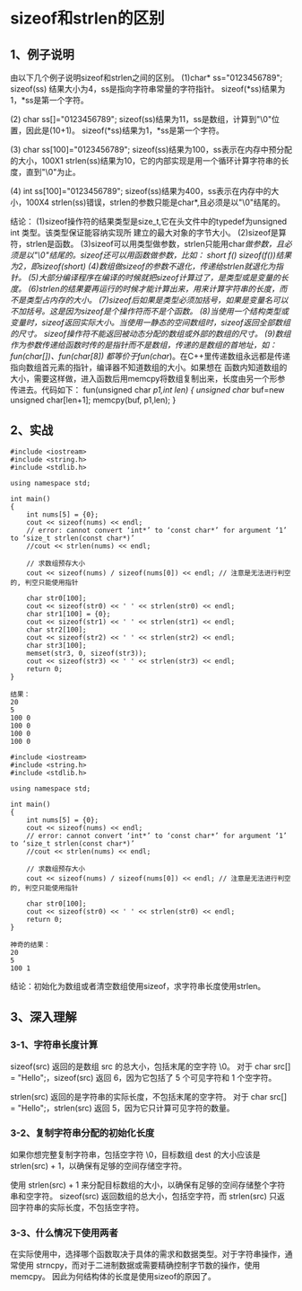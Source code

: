 # sizeof和strlen的区别

## 1、例子说明
由以下几个例子说明sizeof和strlen之间的区别。
(1)char* ss="0123456789";
sizeof(ss) 结果大小为4，ss是指向字符串常量的字符指针。
sizeof(*ss)结果为1，*ss是第一个字符。

(2)
char ss[]="0123456789";
sizeof(ss)结果为11，ss是数组，计算到"\0"位置，因此是(10+1)。
sizeof(*ss)结果为1，*ss是第一个字符。

(3)
char ss[100]="0123456789";
sizeof(ss)结果为100，ss表示在内存中预分配的大小，100X1
strlen(ss)结果为10，它的内部实现是用一个循环计算字符串的长度，直到"\0"为止。

(4)
int ss[100]="0123456789";
sizeof(ss)结果为400，ss表示在内存中的大小，100X4
strlen(ss)错误，strlen的参数只能是char*,且必须是以"\0"结尾的。

结论：
    (1)sizeof操作符的结果类型是size_t,它在头文件中的typedef为unsigned int 类型。该类型保证能容纳实现所
     建立的最大对象的字节大小。
    (2)sizeof是算符，strlen是函数。
    (3)sizeof可以用类型做参数，strlen只能用char*做参数，且必须是以"\0"结尾的。sizeof还可以用函数做参数，比如：
            short f()    sizeof(f())结果为2，即sizeof(short)
    (4)数组做sizeof的参数不退化，传递给strlen就退化为指针。
    (5)大部分编译程序在编译的时候就把sizeof计算过了，是类型或是变量的长度。
    (6)strlen的结果要再运行的时候才能计算出来，用来计算字符串的长度，而不是类型占内存的大小。
    (7)sizeof后如果是类型必须加括号，如果是变量名可以不加括号。这是因为sizeof是个操作符而不是个函数。
    (8)当使用一个结构类型或变量时，sizeof返回实际大小。当使用一静态的空间数组时，sizeof返回全部数组的尺寸。
       sizeof操作符不能返回被动态分配的数组或外部的数组的尺寸。
    (9)数组作为参数传递给函数时传的是指针而不是数组，传递的是数组的首地址，如：fun(char[])、fun(char[8])
      都等价于fun(char*)。在C++里传递数组永远都是传递指向数组首元素的指针，编译器不知道数组的大小。如果想在
    函数内知道数组的大小，需要这样做，进入函数后用memcpy将数组复制出来，长度由另一个形参传进去。代码如下：
    fun(unsigned char *p1,int len)
    {
        unsigned char* buf=new unsigned char[len+1];
        memcpy(buf, p1,len);
    }

## 2、实战
```
#include <iostream>
#include <string.h>
#include <stdlib.h>

using namespace std;

int main()
{
    int nums[5] = {0};
    cout << sizeof(nums) << endl;
    // error: cannot convert ‘int*’ to ‘const char*’ for argument ‘1’ to ‘size_t strlen(const char*)’
    //cout << strlen(nums) << endl;

    // 求数组预存大小
    cout << sizeof(nums) / sizeof(nums[0]) << endl; // 注意是无法进行判空的, 判空只能使用指针

    char str0[100];
    cout << sizeof(str0) << ' ' << strlen(str0) << endl;
    char str1[100] = {0};
    cout << sizeof(str1) << ' ' << strlen(str1) << endl;
    char str2[100];
    cout << sizeof(str2) << ' ' << strlen(str2) << endl;
    char str3[100];
    memset(str3, 0, sizeof(str3));
    cout << sizeof(str3) << ' ' << strlen(str3) << endl;
    return 0;
}

结果：
20
5
100 0
100 0
100 0
100 0
```

```
#include <iostream>
#include <string.h>
#include <stdlib.h>

using namespace std;

int main()
{
    int nums[5] = {0};
    cout << sizeof(nums) << endl;
    // error: cannot convert ‘int*’ to ‘const char*’ for argument ‘1’ to ‘size_t strlen(const char*)’
    //cout << strlen(nums) << endl;

    // 求数组预存大小
    cout << sizeof(nums) / sizeof(nums[0]) << endl; // 注意是无法进行判空的, 判空只能使用指针

    char str0[100];
    cout << sizeof(str0) << ' ' << strlen(str0) << endl;
    return 0;
}

神奇的结果：
20
5
100 1
```

结论：初始化为数组或者清空数组使用sizeof，求字符串长度使用strlen。

## 3、深入理解

### 3-1、字符串长度计算
sizeof(src) 返回的是数组 src 的总大小，包括末尾的空字符 \0。
对于 char src[] = "Hello";，sizeof(src) 返回 6，因为它包括了 5 个可见字符和 1 个空字符。

strlen(src) 返回的是字符串的实际长度，不包括末尾的空字符。
对于 char src[] = "Hello";，strlen(src) 返回 5，因为它只计算可见字符的数量。

### 3-2、复制字符串分配的初始化长度
如果你想完整复制字符串，包括空字符 \0，目标数组 dest 的大小应该是 strlen(src) + 1，以确保有足够的空间存储空字符。

使用 strlen(src) + 1 来分配目标数组的大小，以确保有足够的空间存储整个字符串和空字符。
sizeof(src) 返回数组的总大小，包括空字符，而 strlen(src) 只返回字符串的实际长度，不包括空字符。

### 3-3、什么情况下使用两者
在实际使用中，选择哪个函数取决于具体的需求和数据类型。对于字符串操作，通常使用 strncpy，而对于二进制数据或需要精确控制字节数的操作，使用 memcpy。
因此为何结构体的长度是使用sizeof的原因了。
